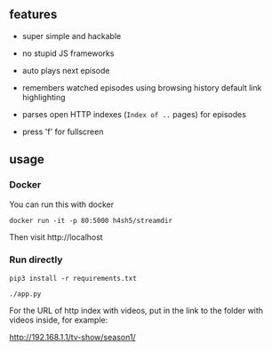 ## features

- super simple and hackable

- no stupid JS frameworks

- auto plays next episode

- remembers watched episodes using browsing history default link highlighting

- parses open HTTP indexes (`Index of ..` pages) for episodes

- press 'f' for fullscreen


## usage

### Docker

You can run this with docker

`docker run -it -p 80:5000 h4sh5/streamdir`

Then visit http://localhost

### Run directly

`pip3 install -r requirements.txt` 

`./app.py`

For the URL of http index with videos, put in the link to the folder with videos inside, for example:

http://192.168.1.1/tv-show/season1/
